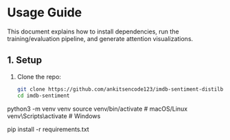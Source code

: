 # Usage Guide

This document explains how to install dependencies, run the training/evaluation pipeline, and generate attention visualizations.

## 1. Setup

1. Clone the repo:
   ```bash
   git clone https://github.com/ankitsencode123/imdb-sentiment-distilbert.git
   cd imdb-sentiment
python3 -m venv venv
source venv/bin/activate    # macOS/Linux
venv\Scripts\activate       # Windows

pip install -r requirements.txt

